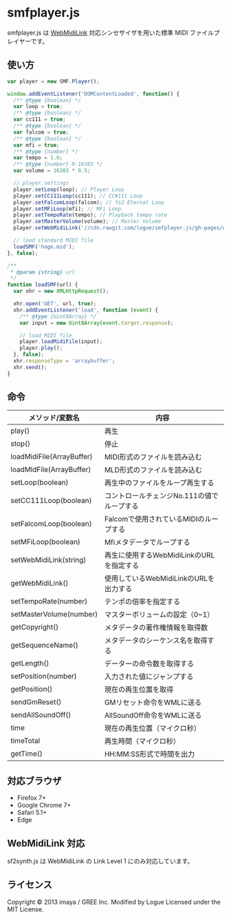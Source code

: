 # smfplayer.js

smfplayer.js は [WebMidiLink](http://www.g200kg.com/en/docs/webmidilink/) 対応シンセサイザを用いた標準 MIDI ファイルプレイヤーです。

## 使い方

```js
var player = new SMF.Player();

window.addEventListener('DOMContentLoaded', function() {
  /** @type {boolean} */
  var loop = true;
  /** @type {boolean} */
  var cc111 = true;
  /** @type {boolean} */
  var falcom = true;
  /** @type {boolean} */
  var mfi = true;
  /** @type {number} */
  var tempo = 1.0;
  /** @type {number} 0-16383 */
  var volume = 16383 * 0.5;

  // player settings
  player.setLoop(loop); // Player Loop
  player.setCC111Loop(cc111); // CC#111 Loop
  player.setFalcomLoop(falcom); // Ys2 Eternal Loop
  player.setMFiLoop(mfi); // MFi Loop
  player.setTempoRate(tempo); // Playback tempo rate
  player.setMasterVolume(volume); // Master Volume
  player.setWebMidiLink('//cdn.rawgit.com/logue/smfplayer.js/gh-pages/wml.html');

  // load standard MIDI file
  loadSMF('hoge.mid');
}, false);

/**
 * @param {string} url
 */
function loadSMF(url) {
  var xhr = new XMLHttpRequest();

  xhr.open('GET', url, true);
  xhr.addEventListener('load', function (event) {
    /** @type {Uint8Array} */
    var input = new Uint8Array(event.target.response);

    // load MIDI file
    player.loadMidiFile(input);
    player.play();
  }, false);
  xhr.responseType = 'arraybuffer';
  xhr.send();
}
```

## 命令

| メソッド/変数名               | 内容                              |
| ------------------------- | --------------------------------- |
| play()                    | 再生                              |
| stop()                    | 停止                              |
| loadMidiFile(ArrayBuffer) | MIDI形式のファイルを読み込む              |
| loadMldFile(ArrayBuffer)  | MLD形式のファイルを読み込む               |
| setLoop(boolean)          | 再生中のファイルをループ再生する             |
| setCC111Loop(boolean)     | コントロールチェンジNo.111の値でループする         |
| setFalcomLoop(boolean)    | Falcomで使用されているMIDIのループする        |
| setMFiLoop(boolean)       | Mfiメタデータでループする                    |
| setWebMidiLink(string)    | 再生に使用するWebMidiLinkのURLを指定する |
| getWebMidiLink()          | 使用しているWebMidiLinkのURLを出力する    |
| setTempoRate(number)      | テンポの倍率を指定する                   |
| setMasterVolume(number)   | マスターボリュームの設定（0~1）             |
| getCopyright()            | メタデータの著作権情報を取得数           |
| getSequenceName()         | メタデータのシーケンス名を取得する              |
| getLength()               | データーの命令数を取得する                |
| setPosition(number)       | 入力された値にジャンプする                  |
| getPosition()             | 現在の再生位置を取得                |
| sendGmReset()             | GMリセット命令をWMLに送る                |
| sendAllSoundOff()         | AllSoundOff命令をWMLに送る           |
| time                      | 現在の再生位置（マイクロ秒）           |
| timeTotal                 | 再生時間（マイクロ秒）                |
| getTime()                 | HH:MM:SS形式で時間を出力            |

## 対応ブラウザ

- Firefox 7+
- Google Chrome 7+
- Safari 5.1+
- Edge

## WebMidiLink 対応

sf2synth.js は WebMidiLink の Link Level 1 にのみ対応しています。

## ライセンス

Copyright &copy; 2013 imaya / GREE Inc.
Modified by Logue
Licensed under the MIT License.